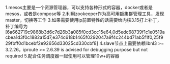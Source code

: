 1.mesos主要是一个资源管理器，可以支持各种形式的容器，docker或者是mesos，或者是compose等
2.利用zookeeper作为高可用额集群管理工具，发现master，切换等工作
3.如果需要使用ip前置特性的话需要给内核3.15打上补丁，补丁编号为[6a662719c9868b3d6c7d26b3a085f0cd3cc15e64,0d5edc68739f1c1e0519acbea1d3f0c1882a15d7,e374c618b1465f0292047a9f4c244bd71ab5f1f0,25f929fbff0d1bcebf2e92656d33025cd330cbf8]
4.slave节点上需要依赖libnl3 >= 3.2.26，iproute >= 2.6.39 is advised for debugging purpose but not required
5.配合任务调度器一起使用可以管理10w+的容器

